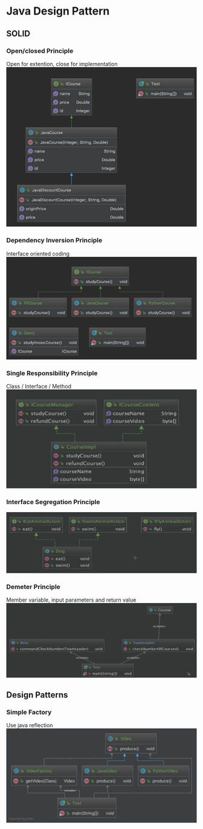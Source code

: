 # Java Design Pattern
## SOLID
### Open/closed Principle
Open for extention, close for implementation
![](https://github.com/yuhaolu1994/java-design-pattern-practice/blob/master/src/main/resources/art/open-close.png)
### Dependency Inversion Principle
Interface oriented coding
![](https://github.com/yuhaolu1994/java-design-pattern-practice/blob/master/src/main/resources/art/dependency-inversion.png)
### Single Responsibility Principle
Class / Interface / Method
![](https://github.com/yuhaolu1994/java-design-pattern-practice/blob/master/src/main/resources/art/single-responsibility.png)
### Interface Segregation Principle
![](https://github.com/yuhaolu1994/java-design-pattern-practice/blob/master/src/main/resources/art/interface-segregation.png)
### Demeter Principle
Member variable, input parameters and return value
![](https://github.com/yuhaolu1994/java-design-pattern-practice/blob/master/src/main/resources/art/demeter.png)
## Design Patterns
### Simple Factory
Use java reflection
![](https://github.com/yuhaolu1994/java-design-pattern-practice/blob/master/src/main/resources/art/simplefactory.png)
